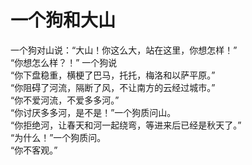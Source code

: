 # 一个狗和大山

一个狗对山说：“大山！你这么大，站在这里，你想怎样！”   
“你想怎么样？！” 一个狗说  
“你下盘稳重，横梗了巴马，托托，梅洛和以萨平原。”  
“你阻碍了河流，隔断了风，不让南方的云经过城市。”  
“你不爱河流，不爱多多河。”  
“你讨厌多多河，是不是！”一个狗质问山。  
“你拒绝河，让春天和河一起绕弯，等进来后已经是秋天了。”  
“为什么！”一个狗质问。  
“你不客观。”

